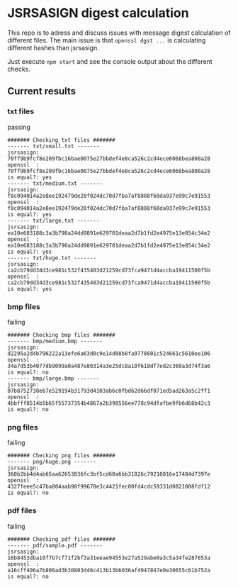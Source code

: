 # JSRSASIGN digest calculation

This repo is to adress and discuss issues with message digest calculation of different files.
The main issue is that `openssl dgst ...` is calculating different hashes than jsrsasign.

Just execute `npm start` and see the console output about the different checks.

## Current results

### txt files

passing

```
####### Checking txt files #######
------- txt/small.txt -------
jsrsasign: 70ff9b9fcf8e209fbc16bae0075e27bbdef4e8ca526c2cd4ece6068bea800a28
openssl  : 70ff9b9fcf8e209fbc16bae0075e27bbdef4e8ca526c2cd4ece6068bea800a28
is equal?: yes
------- txt/medium.txt -------
jsrsasign: f8c094014a2e8ee192479de20f024dc70d7fba7af8808f60da937e99c7e91553
openssl  : f8c094014a2e8ee192479de20f024dc70d7fba7af8808f60da937e99c7e91553
is equal?: yes
------- txt/large.txt -------
jsrsasign: ea10e683188c3a3b790a24dd9891e629701deaa2d7b1fd2e4975e13e854c34e2
openssl  : ea10e683188c3a3b790a24dd9891e629701deaa2d7b1fd2e4975e13e854c34e2
is equal?: yes
------- txt/huge.txt -------
jsrsasign: ca2cb79dd34d3ce981c532f435403d21259cd73fca9471d4accba19411500f5b
openssl  : ca2cb79dd34d3ce981c532f435403d21259cd73fca9471d4accba19411500f5b
is equal?: yes
```

### bmp files

failing

```
####### Checking bmp files #######
------- bmp/medium.bmp -------
jsrsasign: d2295a2d4b796222a13efe6a63d0c9e14d08b8fa9778601c524661c5610ee106
openssl  : 34a7d53b4077db9099a0a487e80314a3e25dc8a10f618df7ed2c360a3d74f3a6
is equal?: no
------- bmp/large.bmp -------
jsrsasign: 07b8752738e67e529194b31793d4103ab6c0fbd62d66df071ed5ad263a5c2ff1
openssl  : 4bbfff8514b5b65f55737354b4867a2b398556ee778c94dfafbe9fb6d68b42c3
is equal?: no
```

### png files

failing

```
####### Checking png files #######
------- png/huge.png -------
jsrsasign: 360b2bb4d4ab65aa62653836fc3bf5cd60a6bb31826c79210016e17484d7397e
openssl  : 4327feee5c47ba804aab98f99670e3c4421fec00fd4cdc59331d0821008fdf12
is equal?: no
```

### pdf files

failing

```
####### Checking pdf files #######
------- pdf/sample.pdf -------
jsrsasign: 16b8453dba10f7b7cf71f2bf3a31eeae94553e27a529abe0a3c5a34fe287853a
openssl  : a16cff406a7b806ad3b30803d46c413b13b6036af4947847e0e30655c61b752a
is equal?: no
```